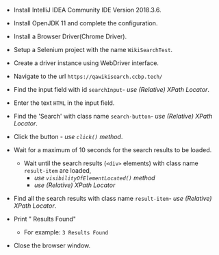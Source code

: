 - Install IntelliJ IDEA Community IDE  Version 2018.3.6.
- Install OpenJDK 11 and complete the configuration.
- Install a Browser Driver(Chrome Driver).
- Setup a Selenium project with the name `WikiSearchTest`.
- Create a driver instance using WebDriver interface.
- Navigate to the url `https://qawikisearch.ccbp.tech/`
- Find the input field with id `searchInput`- _use (Relative) XPath Locator_.
- Enter the text `HTML` in the input field.
- Find the 'Search' with class name `search-button`- _use (Relative) XPath Locator_.
- Click the button - _use `click()` method_.
- Wait for a maximum of 10 seconds for the search results to be loaded.

    - Wait until the search results (`<div>` elements) with class name `result-item` are loaded,
    	- _use `visibilityOfElementLocated()` method_
    	- _use (Relative) XPath Locator_
- Find all the search results with class name `result-item`- _use (Relative) XPath Locator_.
- Print "<result count> Results Found"
	- For example: `3 Results Found`
- Close the browser window.
